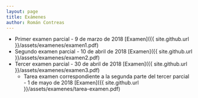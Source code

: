 ```yaml
---
layout: page
title: Exámenes
author: Román Contreas
---
```


* Primer examen parcial  - 9 de marzo de 2018 [Examen]({{ site.github.url }}/assets/examenes/examen1.pdf)
* Segundo examen parcial  - 10 de abril de 2018 [Examen]({{ site.github.url }}/assets/examenes/examen2.pdf)
* Tercer examen parcial - 30 de abril de 2018 [Examen]({{ site.github.url }}/assets/examenes/examen3.pdf)
  - Tarea examen correspondiente a la segunda parte del tercer parcial - 1 de mayo de 2018 [Examen]({{ site.github.url }}/assets/examenes/tarea-examen.pdf)
